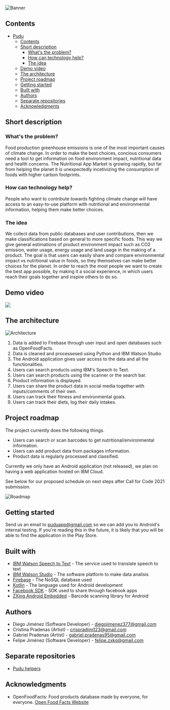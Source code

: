 ![Banner](https://i.imgur.com/KDT9aot.png)


## Contents

- [Pudu](#pudu)
  - [Contents](#contents)
  - [Short description](#short-description)
    - [What's the problem?](#whats-the-problem)
    - [How can technology help?](#how-can-technology-help)
    - [The idea](#the-idea)
  - [Demo video](#demo-video)
  - [The architecture](#the-architecture)
  - [Project roadmap](#project-roadmap)
  - [Getting started](#getting-started)
  - [Built with](#built-with)
  - [Authors](#authors)
  - [Separate repositories](#separate-repositories)
  - [Acknowledgments](#acknowledgments)

## Short description

### What's the problem?

Food production greenhouse emissions is one of the most important causes of climate change. In order to make the best choices, concious consumers need a tool to get information on food environment impact, nutritional data and health concerns. The Nutritional App Market is growing rapidly, but far from helping the planet it is unexpectedly incetivizing the consumption of foods with higher carbon footprints.


### How can technology help?

People who want to contribute towards fighting climate change will have access to an easy-to-use platform with nutritional and environmental information, helping them make better choices.

### The idea

We collect data from public databases and user contributions, then we make classifications based on general to more specific foods. This way we give general estimations 
of product environment impact such as CO2 emission, water usage, energy usage and land usage in the making of a product. The goal is that users can easily share and compare
environmental impact vs nutritional value in foods, so they themselves can make better choices for the planet. In order to reach the most people we want to create the best app possible, by making it a social experience, in which users reach their goals together and inspire others to do so.

## Demo video

[![](https://i.imgur.com/k5TpZ3X.jpg)](https://www.youtube.com/watch?v=yvB5EgetAxU)

## The architecture

![Architecture](https://i.imgur.com/R881FiS.png)

1. Data is added to Firebase through user input and open databases such as OpenFoodFacts.
2. Data is cleaned and processesed using Python and IBM Watson Studio
3. The Android application gives user access to the data and all the functionalities.
4. Users can search products using IBM's Speech to Text.
5. Users can search products using the scanner or the search bar.
6. Product information is displayed.
7. Users can share the product data in social media together with inputs/comments of their own.
8. Users can track their fitness and environmental goals.
9. Users can track their diets, log their daily intakes.

## Project roadmap

The project currently does the following things.

- Users can search or scan barcodes to get nutritional/environmental information.
- Users can add product data from packages information.
- Product data is regularly processed and classified.

Currently we only have an Android application (not released), we plan on having a web application hosted on IBM Cloud.

See below for our proposed schedule on next steps after Call for Code 2021 submission.

![Roadmap](https://i.imgur.com/0wzKLhe.png)

## Getting started

Send us an email to puduapp@gmail.com so we can add you to Android's internal testing. If you're reading this in the future, it is likely that you will be able to find the application in the Play Store.


## Built with

- [IBM Watson Speech to Text](https://www.ibm.com/cloud/watson-speech-to-text) - The service used to translate speech to text
- [IBM Watson Studio](https://www.ibm.com/cloud/watson-studio) - The software platform to make data analisis
- [Firebase](https://firebase.google.com) - The NoSQL database used
- [Kotlin](https://kotlinlang.org) - The language used for Android development
- [Facebook SDK](https://www.ibm.com/cloud/watson-speech-to-text) - SDK used to share through facebook apps
- [ZXing Android Embedded](https://github.com/journeyapps/zxing-android-embedded) - Barcode scanning library for Android


## Authors

* Diego Jiménez (Software Developer) - diegojimenez377@gmail.com
* Cristina Pradenas (Artist) - crispradjim123@gmail.com
* Gabriel Pradenas (Artist) - gabriel.pradenas95@gmail.com
* Felipe Jiménez (Software Developer) - felipe.zxkq@gmail.com


## Separate repositories
* [Pudu helpers](https://github.com/felipezxkq/Pudu_helpers)


## Acknowledgments

* OpenFoodFacts: Food products database made by everyone, for everyone. [Open Food Facts Website](https://world.openfoodfacts.org)




